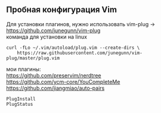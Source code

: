 ## Пробная конфигурация Vim  
Для установки плагинов, нужно использовать vim-plug -> https://github.com/junegunn/vim-plug  
команда для установки на linux
```
curl -fLo ~/.vim/autoload/plug.vim --create-dirs \
    https://raw.githubusercontent.com/junegunn/vim-plug/master/plug.vim
```
мои плагины:  
https://github.com/preservim/nerdtree  
https://github.com/ycm-core/YouCompleteMe  
https://github.com/jiangmiao/auto-pairs  

`PlugInstall`  
`PlugStatus`
